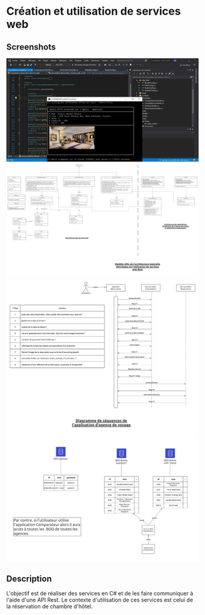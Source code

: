 # Création et utilisation de services web

## Screenshots
<p align="middle">
  <img src="screenshots/4.png" />
  <img src="screenshots/1.png" /> 
  <img src="screenshots/2.png" /> 
  <img src="screenshots/3.png" /> 
</p>

## Description

L'objectif est de réaliser des services en C# et de les faire communiquer à l'aide d'une API Rest. Le contexte d'utilisation de ces services est celui de la réservation de chambre d'hôtel.
